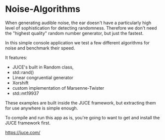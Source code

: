 # Noise-Algorithms

When generating audible noise, the ear doesn't have a particularly high level of sophistication for detecting randomness.
Therefore we don't need the "highest quality" random number generator, but just the fastest.

In this simple console application we test a few different algorithms for noise and benchmark their speed.

It features:
- JUCE's built in Random class,
- std::rand()
- Linear congruential generator
- Xorshift
- custom implementation of Marsenne-Twister
- std::mt19937

These examples are built inside the JUCE framework, but extracting them for use anywhere is simple enough.

To compile and run this app as is, you're going to want to get and install the JUCE framework first.

https://juce.com/
